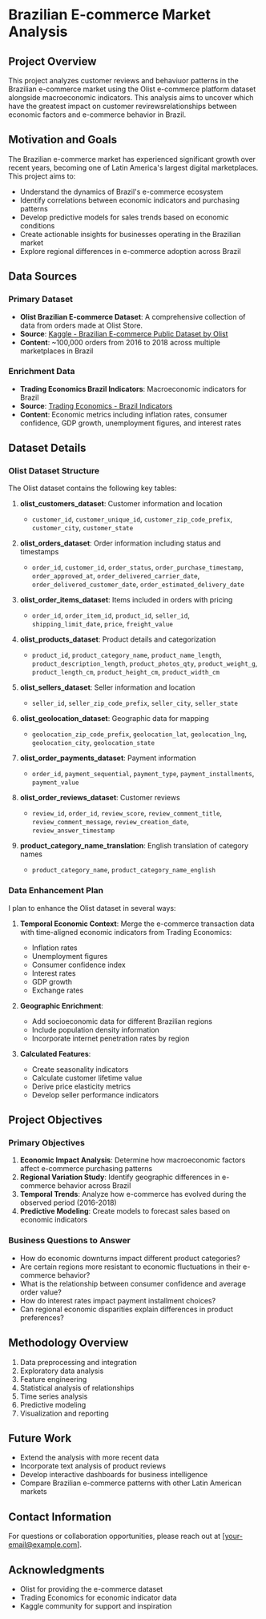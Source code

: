 # Brazilian E-commerce Market Analysis

## Project Overview
This project analyzes customer reviews and behaviuor patterns in the Brazilian e-commerce market using the Olist e-commerce platform dataset alongside macroeconomic indicators. This analysis aims to uncover which 
have the greatest impact on customer revirewsrelationships between economic factors and e-commerce behavior in Brazil.

## Motivation and Goals
The Brazilian e-commerce market has experienced significant growth over recent years, becoming one of Latin America's largest digital marketplaces. This project aims to:

- Understand the dynamics of Brazil's e-commerce ecosystem
- Identify correlations between economic indicators and purchasing patterns
- Develop predictive models for sales trends based on economic conditions
- Create actionable insights for businesses operating in the Brazilian market
- Explore regional differences in e-commerce adoption across Brazil

## Data Sources

### Primary Dataset
- **Olist Brazilian E-commerce Dataset**: A comprehensive collection of data from orders made at Olist Store.
- **Source**: [Kaggle - Brazilian E-commerce Public Dataset by Olist](https://www.kaggle.com/datasets/olistbr/brazilian-ecommerce)
- **Content**: ~100,000 orders from 2016 to 2018 across multiple marketplaces in Brazil

### Enrichment Data
- **Trading Economics Brazil Indicators**: Macroeconomic indicators for Brazil
- **Source**: [Trading Economics - Brazil Indicators](https://tradingeconomics.com/brazil/indicators)
- **Content**: Economic metrics including inflation rates, consumer confidence, GDP growth, unemployment figures, and interest rates

## Dataset Details

### Olist Dataset Structure
The Olist dataset contains the following key tables:

1. **olist_customers_dataset**: Customer information and location
   - `customer_id`, `customer_unique_id`, `customer_zip_code_prefix`, `customer_city`, `customer_state`

2. **olist_orders_dataset**: Order information including status and timestamps
   - `order_id`, `customer_id`, `order_status`, `order_purchase_timestamp`, `order_approved_at`, `order_delivered_carrier_date`, `order_delivered_customer_date`, `order_estimated_delivery_date`

3. **olist_order_items_dataset**: Items included in orders with pricing
   - `order_id`, `order_item_id`, `product_id`, `seller_id`, `shipping_limit_date`, `price`, `freight_value`

4. **olist_products_dataset**: Product details and categorization
   - `product_id`, `product_category_name`, `product_name_length`, `product_description_length`, `product_photos_qty`, `product_weight_g`, `product_length_cm`, `product_height_cm`, `product_width_cm`

5. **olist_sellers_dataset**: Seller information and location
   - `seller_id`, `seller_zip_code_prefix`, `seller_city`, `seller_state`

6. **olist_geolocation_dataset**: Geographic data for mapping
   - `geolocation_zip_code_prefix`, `geolocation_lat`, `geolocation_lng`, `geolocation_city`, `geolocation_state`

7. **olist_order_payments_dataset**: Payment information
   - `order_id`, `payment_sequential`, `payment_type`, `payment_installments`, `payment_value`

8. **olist_order_reviews_dataset**: Customer reviews
   - `review_id`, `order_id`, `review_score`, `review_comment_title`, `review_comment_message`, `review_creation_date`, `review_answer_timestamp`

9. **product_category_name_translation**: English translation of category names
   - `product_category_name`, `product_category_name_english`

### Data Enhancement Plan
I plan to enhance the Olist dataset in several ways:

1. **Temporal Economic Context**: Merge the e-commerce transaction data with time-aligned economic indicators from Trading Economics:
   - Inflation rates
   - Unemployment figures
   - Consumer confidence index
   - Interest rates
   - GDP growth
   - Exchange rates

2. **Geographic Enrichment**:
   - Add socioeconomic data for different Brazilian regions
   - Include population density information
   - Incorporate internet penetration rates by region

3. **Calculated Features**:
   - Create seasonality indicators
   - Calculate customer lifetime value
   - Derive price elasticity metrics
   - Develop seller performance indicators

## Project Objectives

### Primary Objectives
1. **Economic Impact Analysis**: Determine how macroeconomic factors affect e-commerce purchasing patterns
2. **Regional Variation Study**: Identify geographic differences in e-commerce behavior across Brazil
3. **Temporal Trends**: Analyze how e-commerce has evolved during the observed period (2016-2018)
4. **Predictive Modeling**: Create models to forecast sales based on economic indicators

### Business Questions to Answer
- How do economic downturns impact different product categories?
- Are certain regions more resistant to economic fluctuations in their e-commerce behavior?
- What is the relationship between consumer confidence and average order value?
- How do interest rates impact payment installment choices?
- Can regional economic disparities explain differences in product preferences?

## Methodology Overview
1. Data preprocessing and integration
2. Exploratory data analysis
3. Feature engineering
4. Statistical analysis of relationships
5. Time series analysis
6. Predictive modeling
7. Visualization and reporting

## Future Work
- Extend the analysis with more recent data
- Incorporate text analysis of product reviews
- Develop interactive dashboards for business intelligence
- Compare Brazilian e-commerce patterns with other Latin American markets

## Contact Information
For questions or collaboration opportunities, please reach out at [your-email@example.com].

## Acknowledgments
- Olist for providing the e-commerce dataset
- Trading Economics for economic indicator data
- Kaggle community for support and inspiration

